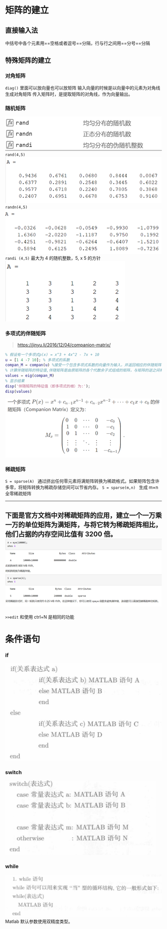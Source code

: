 # 矩阵的建立
## 直接输入法
中括号中各个元素用==空格或者逗号==分隔，行与行之间用==分号==分隔
## 特殊矩阵的建立
### 对角矩阵
`diag()`
里面可以放向量也可以放矩阵
输入向量的时候是以向量中的元素为对角线生成对角矩阵
传入矩阵时，是提取矩阵的对角线，作为向量输出。
### 随机矩阵
![](assets/Pasted%20image%2020241224225651.png)
`rand(4,5)`
![](assets/Pasted%20image%2020241224225714.png)
`randn(4,5)`
![](assets/Pasted%20image%2020241224225804.png)
`randi (4,5)` 最大为 4 的随机整数，5, x 5 的方针
![](assets/Pasted%20image%2020241224225838.png)
### 多项式的伴随矩阵 
>https://jinyu.li/2016/12/04/companion-matrix/
```matlab
% 假设有一个多项式p(x) = x^3 + 4x^2 - 7x + 10
u = [1 4 -7 10]; % 多项式的系数
compan_M = compan(u) %接受一个包含多项式系数的向量作为输入，并返回相应的伴随矩阵
% 计算伴随矩阵的特征值,伴随矩阵是由原矩阵的各个代数余子式组成的矩阵，与矩阵的逆之间有密切的联系。
values = eig(compan_M)
% 显示结果
disp('伴随矩阵的特征值（即多项式的根）为:');
disp(values)
```
![](assets/Pasted%20image%2020241224213607.png)
### 稀疏矩阵
`S = sparse(A) ` 通过挤出任何零元素将满矩阵转换为稀疏格式。如果矩阵包含许多零，将矩阵转换为稀疏存储空间可以节省内存。
`S = sparse(m,n) ` 生成 m×n 全零稀疏矩阵

---
下面是官方文档中对稀疏矩阵的应用，建立一个一万乘一万的单位矩阵为满矩阵，与将它转为稀疏矩阵相比，他们占据的内存空间比值有 3200 倍。
![](assets/Pasted%20image%2020241224223819.png)
---
`>>edit` 和使用 ctrl+N 是相同的功能

# 条件语句
### if 
![](assets/Pasted%20image%2020241231210918.png)
### switch
![](assets/Pasted%20image%2020241231210950.png)
### while
![](assets/Pasted%20image%2020241231211048.png)
Matlab 默认参数使用双精度类型。


